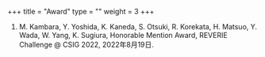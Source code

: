 +++
title = "Award"
type = ""
weight = 3
+++

1. M. Kambara, Y. Yoshida, K. Kaneda, S. Otsuki, R. Korekata, H. Matsuo, Y. Wada, W. Yang, K. Sugiura, Honorable Mention Award, REVERIE Challenge @ CSIG 2022, 2022年8月19日.
